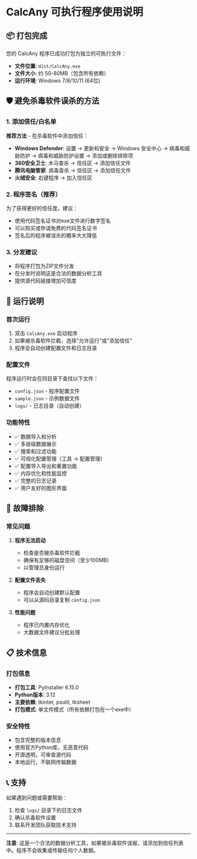 # CalcAny 可执行程序使用说明

## 📦 打包完成

您的 CalcAny 程序已成功打包为独立的可执行文件：
- **文件位置**: `dist/CalcAny.exe`
- **文件大小**: 约 50-80MB（包含所有依赖）
- **运行环境**: Windows 7/8/10/11 (64位)

## 🛡️ 避免杀毒软件误杀的方法

### 1. 添加信任/白名单
**推荐方法** - 在杀毒软件中添加信任：
- **Windows Defender**: 设置 → 更新和安全 → Windows 安全中心 → 病毒和威胁防护 → 病毒和威胁防护设置 → 添加或删除排除项
- **360安全卫士**: 木马查杀 → 信任区 → 添加信任文件
- **腾讯电脑管家**: 病毒查杀 → 信任区 → 添加信任文件
- **火绒安全**: 右键程序 → 加入信任区

### 2. 程序签名（推荐）
为了获得更好的信任度，建议：
- 使用代码签名证书对exe文件进行数字签名
- 可以购买或申请免费的代码签名证书
- 签名后的程序被误杀的概率大大降低

### 3. 分发建议
- 将程序打包为ZIP文件分发
- 在分发时说明这是合法的数据分析工具
- 提供源代码链接增加可信度

## 🚀 运行说明

### 首次运行
1. 双击 `CalcAny.exe` 启动程序
2. 如果被杀毒软件拦截，选择"允许运行"或"添加信任"
3. 程序会自动创建配置文件和日志目录

### 配置文件
程序运行时会在同目录下查找以下文件：
- `config.json` - 程序配置文件
- `sample.json` - 示例数据文件
- `logs/` - 日志目录（自动创建）

### 功能特性
- ✅ 数据导入和分析
- ✅ 多层级数据展示
- ✅ 搜索和过滤功能
- ✅ 可视化配置管理（工具 → 配置管理）
- ✅ 配置导入导出和重置功能
- ✅ 内存优化和性能监控
- ✅ 完整的日志记录
- ✅ 用户友好的图形界面

## 🔧 故障排除

### 常见问题
1. **程序无法启动**
   - 检查是否被杀毒软件拦截
   - 确保有足够的磁盘空间（至少100MB）
   - 以管理员身份运行

2. **配置文件丢失**
   - 程序会自动创建默认配置
   - 可以从源码目录复制 `config.json`

3. **性能问题**
   - 程序已内置内存优化
   - 大数据文件建议分批处理

## 📋 技术信息

### 打包信息
- **打包工具**: PyInstaller 6.15.0
- **Python版本**: 3.12
- **主要依赖**: tkinter, psutil, tksheet
- **打包模式**: 单文件模式（所有依赖打包在一个exe中）

### 安全特性
- 包含完整的版本信息
- 使用官方Python库，无恶意代码
- 开源透明，可审查源代码
- 本地运行，不联网传输数据

## 📞 支持

如果遇到问题或需要帮助：
1. 检查 `logs/` 目录下的日志文件
2. 确认杀毒软件设置
3. 联系开发团队获取技术支持

---

**注意**: 这是一个合法的数据分析工具，如果被杀毒软件误报，请添加到信任列表中。程序不会收集或传输任何个人数据。